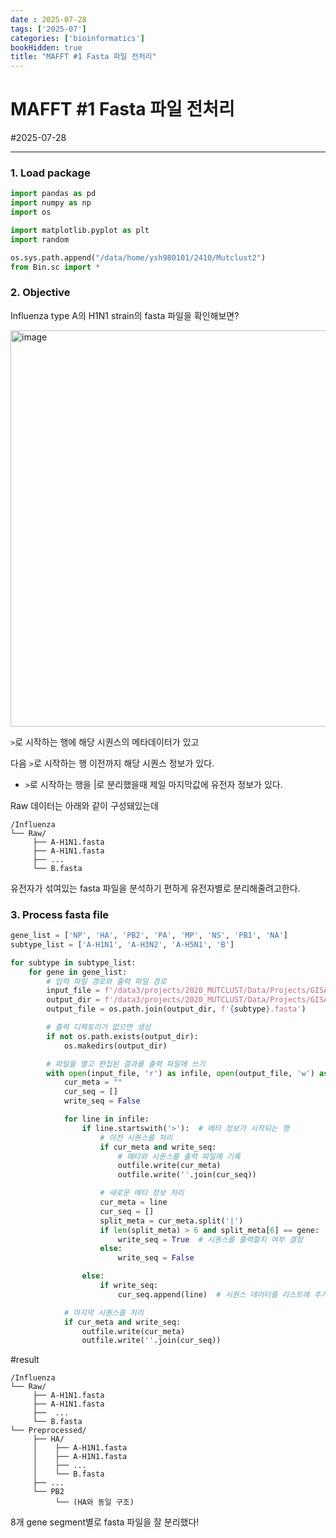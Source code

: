 ```yaml
---
date : 2025-07-28
tags: ['2025-07']
categories: ['bioinformatics']
bookHidden: true
title: "MAFFT #1 Fasta 파일 전처리"
---
```


# MAFFT #1 Fasta 파일 전처리

#2025-07-28

---

### 1. Load package

```python
import pandas as pd
import numpy as np
import os

import matplotlib.pyplot as plt
import random

os.sys.path.append("/data/home/ysh980101/2410/Mutclust2") 
from Bin.sc import *
```

### 2. Objective

Influenza type A의 H1N1 strain의 fasta 파일을 확인해보면?

<img width="1403" height="634" alt="image" src="https://github.com/user-attachments/assets/373e1c82-42a4-4654-828c-64ab7a6645f6" />


`>`로 시작하는 행에 해당 시퀀스의 메타데이터가 있고

다음 `>`로 시작하는 행 이전까지 해당 시퀀스 정보가 있다.

- `>`로 시작하는 행을 |로 분리했을때 제일 마지막값에 유전자 정보가 있다.

Raw 데이터는 아래와 같이 구성돼있는데

```plain text
/Influenza
└── Raw/
     ├── A-H1N1.fasta
     ├── A-H1N1.fasta
     ├── ...
     └── B.fasta
```

유전자가 섞여있는 fasta 파일을 분석하기 편하게 유전자별로 분리해줄려고한다.

### 3. Process fasta file

```python
gene_list = ['NP', 'HA', 'PB2', 'PA', 'MP', 'NS', 'PB1', 'NA']
subtype_list = ['A-H1N1', 'A-H3N2', 'A-H5N1', 'B']

for subtype in subtype_list:
    for gene in gene_list:
        # 입력 파일 경로와 출력 파일 경로
        input_file = f'/data3/projects/2020_MUTCLUST/Data/Projects/GISAID_revision/Influenza/Raw/{subtype}.fasta'
        output_dir = f'/data3/projects/2020_MUTCLUST/Data/Projects/GISAID_revision/Influenza/Preprocessed/{gene}'
        output_file = os.path.join(output_dir, f'{subtype}.fasta')

        # 출력 디렉토리가 없으면 생성
        if not os.path.exists(output_dir):
            os.makedirs(output_dir)

        # 파일을 열고 편집된 결과를 출력 파일에 쓰기
        with open(input_file, 'r') as infile, open(output_file, 'w') as outfile:
            cur_meta = ""
            cur_seq = []
            write_seq = False

            for line in infile:
                if line.startswith('>'):  # 메타 정보가 시작되는 행
                    # 이전 시퀀스를 처리
                    if cur_meta and write_seq:
                        # 메타와 시퀀스를 출력 파일에 기록
                        outfile.write(cur_meta)
                        outfile.write(''.join(cur_seq))

                    # 새로운 메타 정보 처리
                    cur_meta = line
                    cur_seq = []
                    split_meta = cur_meta.split('|')
                    if len(split_meta) > 6 and split_meta[6] == gene:  # 7번째 값이 gene인지 확인
                        write_seq = True  # 시퀀스를 출력할지 여부 결정
                    else:
                        write_seq = False

                else:
                    if write_seq:
                        cur_seq.append(line)  # 시퀀스 데이터를 리스트에 추가

            # 마지막 시퀀스를 처리
            if cur_meta and write_seq:
                outfile.write(cur_meta)
                outfile.write(''.join(cur_seq))
```

#result

```plain text
/Influenza
└── Raw/
     ├── A-H1N1.fasta
     ├── A-H1N1.fasta
     ├──  ...
     └── B.fasta
└── Preprocessed/
     ├── HA/
     │    ├── A-H1N1.fasta
     │    ├── A-H1N1.fasta
     │    ├── ...
     │    └── B.fasta
     ├── ...
     └── PB2
          └── (HA와 동일 구조)
```

8개 gene segment별로 fasta 파일을 잘 분리했다!
